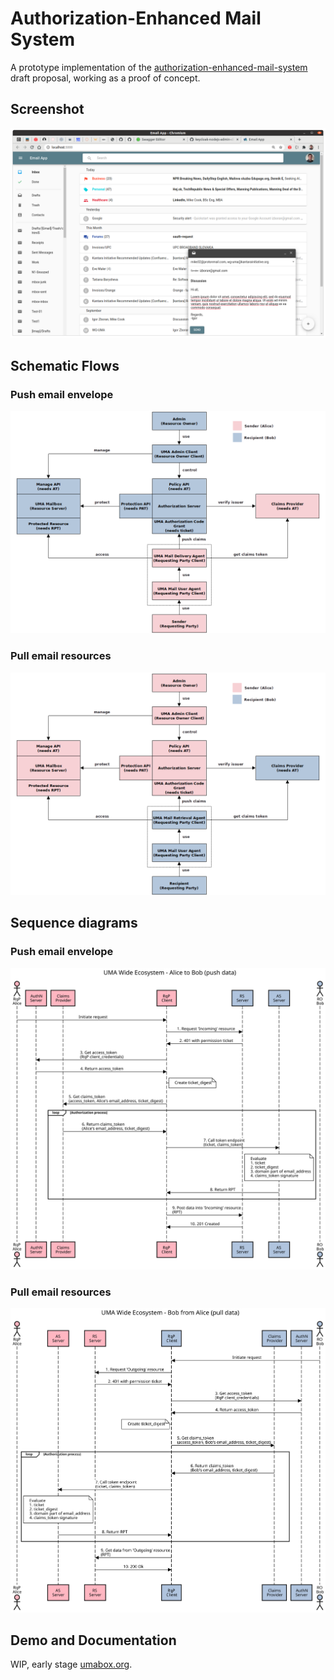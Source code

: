 # Authorization-Enhanced Mail System

A prototype implementation of the [authorization-enhanced-mail-system][1] draft proposal, working as a proof of concept.

## Screenshot

![GUI](./images/gui.png)

## Schematic Flows

### Push email envelope

![Schematic Flow - push data](./images/schematic-flow-push.png)

### Pull email resources

![Schematic Flow - pull data](./images/schematic-flow-pull.png)

## Sequence diagrams

### Push email envelope

![Sequence Diagram - push data](./images/uma-wide-ecosystem-alice-to-bob-push-data.svg)

### Pull email resources

![Sequence Diagram - pull data](./images/uma-wide-ecosystem-bob-from-alice-pull-data.svg)

## Demo and Documentation

WIP, early stage [umabox.org][2].

[1]: https://github.com/uma-email/proposal
[2]: https://www.umabox.org
